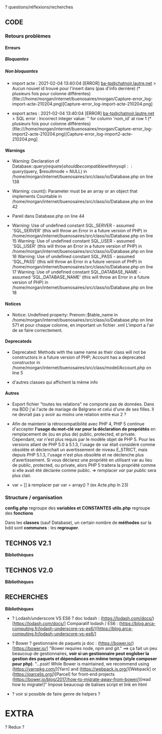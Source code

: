 

? questions/réflexions/recherches


## CODE 

### Retours problèmes

#### Erreurs

##### Bloquantes

##### Non bloquantes

*  import acte : 2021-02-04 13:40:04 [ERROR] ba-tp@chatnoir.lautre.net > Aucun nouvel id trouvé pour l'insert dans (pas d'info derrière) (* plusieurs fois pour colonne différentes)    
(file:///home/morgan/internet/buenosaires/morgan/Capture-error_log-import-acte-210204.png)[Capture-error_log-import-acte-210204.png]    

*   export actes : 2021-02-04 13:40:04 [ERROR] ba-tp@chatnoir.lautre.net > SQL error : Incorrect integer value: '' for column 'nom_id' at row 1 (* plusieurs fois pour colonne différentes)       
(file:///home/morgan/internet/buenosaires/morgan/Capture-error_log-import2-acte-210204.png)[Capture-error_log-import2-acte-210204.png]    


#### Warnings

*  Warning: Declaration of Database::query($requete) should be compatible with mysqli::query($query, $resultmode = NULL) in /home/morgan/internet/buenosaires/src/class/io/Database.php on line 138   

*  Warning: count(): Parameter must be an array or an object that implements Countable in /home/morgan/internet/buenosaires/src/class/io/Database.php on line 42    

*  Pareil dans Database.php on line 44    

*  Warning: Use of undefined constant SQL_SERVER - assumed 'SQL_SERVER' (this will throw an Error in a future version of PHP) in /home/morgan/internet/buenosaires/src/class/io/Database.php on line 15
Warning: Use of undefined constant SQL_USER - assumed 'SQL_USER' (this will throw an Error in a future version of PHP) in /home/morgan/internet/buenosaires/src/class/io/Database.php on line 16
Warning: Use of undefined constant SQL_PASS - assumed 'SQL_PASS' (this will throw an Error in a future version of PHP) in /home/morgan/internet/buenosaires/src/class/io/Database.php on line 17
Warning: Use of undefined constant SQL_DATABASE_NAME - assumed 'SQL_DATABASE_NAME' (this will throw an Error in a future version of PHP) in /home/morgan/internet/buenosaires/src/class/io/Database.php on line 18



#### Notices

*  Notice: Undefined property: Prenom::$table_name in /home/morgan/internet/buenosaires/src/class/io/Database.php on line 571
et pour chaque colonne, en important un fichier .xml
L'import a l'air de se faire correctement.

#### Deprecateds

*  Deprecated: Methods with the same name as their class will not be constructors in a future version of PHP; Account has a deprecated constructor in /home/morgan/internet/buenosaires/src/class/model/Account.php on line 5
+ d'autres classes qui affichent la même info    



#### Autres

*  Export fichier "toutes les relations" ne comporte pas de données. Dans ma BDD j'ai l'acte de mariage de Belgrano et celui d'une de ses filles. Il ne devrait pas y avoir au moins une relation entre eux 2 ?

*   Afin de maintenir la rétrocompatibilité avec PHP 4, PHP 5 continue d'accepter **l'usage du mot-clé var pour la déclaration de propriétés** en remplacement de (ou en plus de) public, protected, et private. Cependant, var n'est plus requis par le modèle objet de PHP 5. Pour les versions allant de PHP 5.0 à 5.1.3, l'usage de var était considéré comme obsolète et déclenchait un avertissement de niveau E_STRICT, mais depuis PHP 5.1.3, l'usage n'est plus obsolète et ne déclenche plus d'avertissement.
Si vous déclarez une propriété en utilisant var au lieu de public, protected, ou private, alors PHP 5 traitera la propriété comme si elle avait été déclarée comme public. 
=> remplacer _var_ par _public_ sera plus clair.

*  var = [] à remplacer par var = array() ? (ex Acte.php ln 23)


### Structure / organisation

**config.php** regroupe des **variables et CONSTANTES**
**utils.php** regroupe des **fonctions**

Dans les **classes** (sauf Database), un certain nombre de **méthodes** sur la bdd sont **communes** : les **regrouper**.







## TECHNOS V2.1


**Bibliothèques**
    



## TECHNOS V2.0


**Bibliothèques**
    



## RECHERCHES

**Bibliothèques**

*  ? Lodash/underscore VS ES6 ?
doc lodash : (https://lodash.com/docs/)[https://lodash.com/docs/]
Comparatif lodash / ES6 : (https://blog.arca-computing.fr/lodash-underscore-vs-es6/)[https://blog.arca-computing.fr/lodash-underscore-vs-es6/]

*  ? Bower ? gestionnaire de paquets js
doc : (https://bower.io/)[https://bower.io/]
"Bower requires node, npm and git." ==> ça fait un peu beaucoup de gestionnaires, **voir si un gestionnaire peut englober la gestion des paquets et dépendances en même temps (style composer pour php)**.
"...psst! While Bower is maintained, we recommend using (https://yarnpkg.com/)[Yarn] and (https://webpack.js.org/)[Webpack] or (https://parceljs.org/)[Parcel] for front-end projects (https://bower.io/blog/2017/how-to-migrate-away-from-bower/)[read how to migrate!]"
Impose beaucoup de balises script et link en html

    
*  ? voir si possible de faire genre de helpers ?    



# EXTRA

? Redux ?

